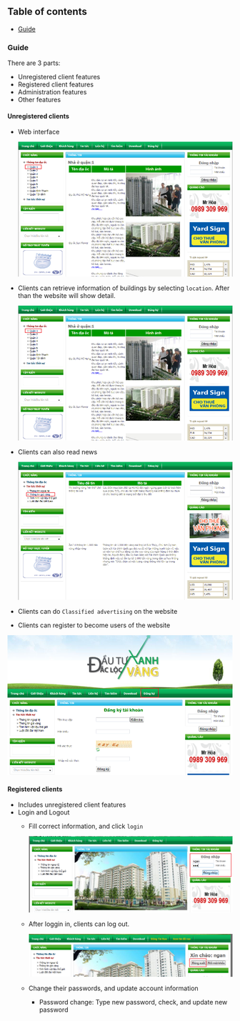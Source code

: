 

## Table of contents
* [Guide](#guide)

### Guide
There are 3 parts:
* Unregistered client features
* Registered client features
* Administration features
* Other features

#### Unregistered clients
* Web interface

  ![Web interface](../../images/ec1.png "Web interface")
  
* Clients can retrieve information of buildings by selecting `location`. After than the website will show detail.

  ![Information](../../images/ec2.png "Information")
  
* Clients can also read news

  ![News](../../images/ec3.png "News")
  
* Clients can do `Classified advertising` on the website
* Clients can register to become users of the website

 ![Registration](../../images/ec4.png "Registration")

#### Registered clients
* Includes unregistered client features
* Login and Logout
  * Fill correct information, and click `login` 
  
    ![Log in](../../images/ec5.png "Log in")

  * After loggin in, clients can log out.
  
     ![Log out](../../images/ec6.png "Log out")

  * Change their passwords, and update account information
    * Password change: Type new password, check, and update new password
